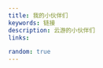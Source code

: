 ```yaml
---
title: 我的小伙伴们
keywords: 链接
description: 云游的小伙伴们
links: 

random: true
---
```


<YunLinks :links="frontmatter.links" :random="frontmatter.random" />
